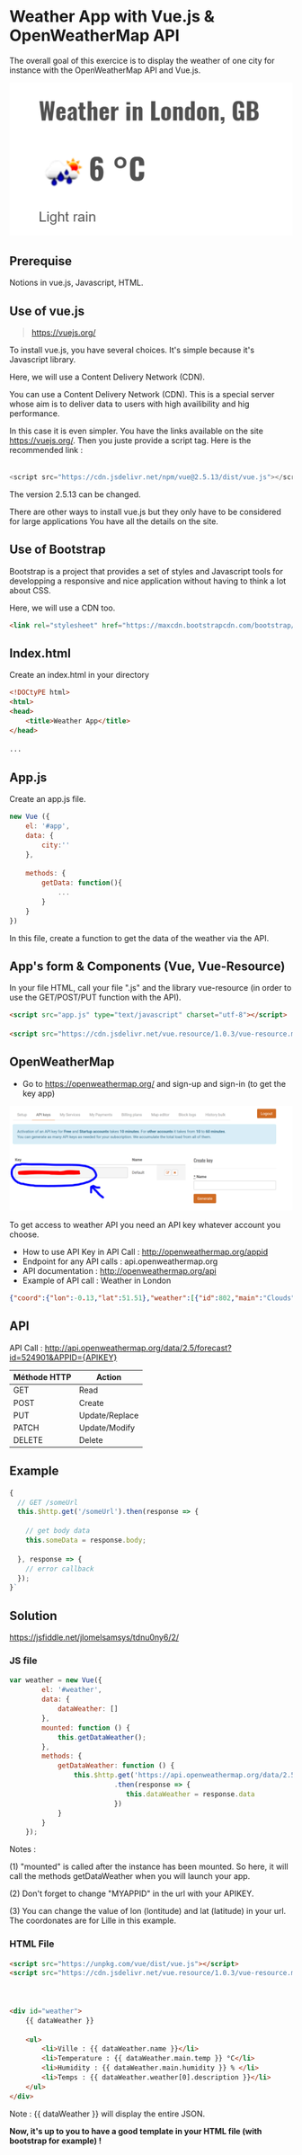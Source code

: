 # Weather App with Vue.js & OpenWeatherMap API

The overall goal of this exercice is to display the weather of one city for instance with the OpenWeatherMap API and Vue.js.

![WeatherApp](img/Weather_Example.PNG)

## Prerequise
Notions in vue.js, Javascript, HTML.

## Use of vue.js

>  https://vuejs.org/

To install vue.js, you have several choices. It's simple because it's Javascript library.


Here, we will use a Content Delivery Network (CDN).

You can use a Content Delivery Network (CDN). This is a special server whose aim is to deliver data to users with high availibility and hig performance. 

In this case it is even simpler.
You have the links available on the site https://vuejs.org/. 
Then you juste provide a script tag. Here is the recommended link : 

```javascript

<script src="https://cdn.jsdelivr.net/npm/vue@2.5.13/dist/vue.js"></script> 

```
The version 2.5.13 can be changed.

 There are other ways to install vue.js but they only have to be considered for large applications You have all the details on the site.

## Use of Bootstrap

Bootstrap is a project that provides a set of styles and Javascript tools for developping a responsive and nice application without having to think a lot about CSS.

Here, we will use a CDN too.

````HTML
<link rel="stylesheet" href="https://maxcdn.bootstrapcdn.com/bootstrap/4.0.0/css/bootstrap.min.css">

````

## Index.html

Create an index.html in your directory

````HTML
<!DOCtyPE html>
<html>
<head>
    <title>Weather App</title>
</head>

...

````
## App.js

Create an app.js file.

```javascript
new Vue ({
    el: '#app',
    data: {
        city:''
    },

    methods: {
        getData: function(){
            ...
        }
    }
})
```
In this file, create a function to get the data of the weather via the API.

## App's form & Components (Vue, Vue-Resource) 

In your file HTML, call your file ".js" and the library vue-resource (in order to use the GET/POST/PUT function with the API).

````HTML
<script src="app.js" type="text/javascript" charset="utf-8"></script>

<script src="https://cdn.jsdelivr.net/vue.resource/1.0.3/vue-resource.min.js"></script>
````


## OpenWeatherMap

- Go to https://openweathermap.org/ and sign-up and sign-in (to get the key app)

![OpenWeather](img/API_Key.PNG)

To get access to weather API you need an API key whatever account you choose.

- How to use API Key in API Call : http://openweathermap.org/appid
- Endpoint for any API calls : api.openweathermap.org
- API documentation : http://openweathermap.org/api
- Example of API call : Weather in London

````JSON
{"coord":{"lon":-0.13,"lat":51.51},"weather":[{"id":802,"main":"Clouds","description":"scattered clouds","icon":"03n"}],"base":"stations","main":{"temp":273.79,"pressure":1017,"humidity":59,"temp_min":272.15,"temp_max":275.15},"visibility":10000,"wind":{"speed":2.6,"deg":350},"clouds":{"all":36},"dt":1517944800,"sys":{"type":1,"id":5091,"message":0.0029,"country":"GB","sunrise":1517902169,"sunset":1517936430},"id":2643743,"name":"London","cod":200}
````

## API

API Call : http://api.openweathermap.org/data/2.5/forecast?id=524901&APPID={APIKEY}

|Méthode HTTP       |     Action     |
| ------------- | -------------   |
| GET       |    Read      |
| POST     |      Create |
| PUT        |      Update/Replace     |
| PATCH        |      Update/Modify     |
| DELETE        |      Delete     |

## Example
````Javascript
{
  // GET /someUrl
  this.$http.get('/someUrl').then(response => {

    // get body data
    this.someData = response.body;

  }, response => {
    // error callback
  });
}`
````

## Solution
https://jsfiddle.net/jlomelsamsys/tdnu0ny6/2/
### JS file
````Javascript
var weather = new Vue({
        el: '#weather',
        data: {
            dataWeather: []
        },
        mounted: function () {
            this.getDataWeather();
        },        
        methods: {
            getDataWeather: function () {
                this.$http.get('https://api.openweathermap.org/data/2.5/weather?lon=3.066667&lat=50.633333&APPID=MYAPPID&units=metric&lang=fr')
                          .then(response => {
                             this.dataWeather = response.data
                          })
            }
        }
    });
````

Notes :

(1) "mounted" is called after the instance has been mounted. So here, it will call the methods getDataWeather when you will launch your app.

(2) Don't forget to change "MYAPPID" in the url with your APIKEY.

(3) You can change the value of lon (lontitude) and lat (latitude) in your url. The coordonates are for Lille in this example.

### HTML File

````HTML
<script src="https://unpkg.com/vue/dist/vue.js"></script>
<script src="https://cdn.jsdelivr.net/vue.resource/1.0.3/vue-resource.min.js"></script>



<div id="weather">
    {{ dataWeather }}
    
    <ul>
        <li>Ville : {{ dataWeather.name }}</li>
        <li>Temperature : {{ dataWeather.main.temp }} °C</li>
        <li>Humidity : {{ dataWeather.main.humidity }} % </li>
        <li>Temps : {{ dataWeather.weather[0].description }}</li>     
    </ul>
</div> 
````
Note :
{{ dataWeather }} will display the entire JSON.

**Now, it's up to you to have a good template in your HTML file (with bootstrap for example) !**